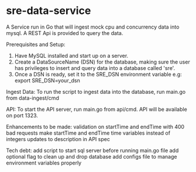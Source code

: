 # sre-data-service
A Service run in Go that will ingest mock cpu and concurrency data into mysql.
A REST Api is provided to query the data.

Prerequisites and Setup:
1) Have MySQL installed and start up on a server.
2) Create a DataSourceName (DSN) for the database, making sure the user has privileges to insert and query data into a database called 'sre'.
3) Once a DSN is ready, set it to the SRE_DSN environment variable e.g:
export SRE_DSN=your_dsn

Ingest Data:
To run the script to ingest data into the database, run main.go from data-ingest/cmd

API:
To start the API server, run main.go from api/cmd. API will be available on port 1323.

Enhancements to be made:
validation on startTime and endTime with 400 bad requests 
make startTime and endTime time variables instead of integers
updates to description in API spec

Tech debt:
add script to start sql server before running main.go file
add optional flag to clean up and drop database
add configs file to manage environment variables properly
